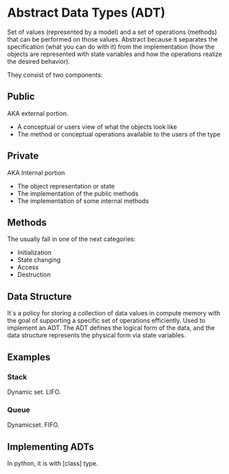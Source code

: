 # Abstract Data Types (ADT)

Set of values (represented by a model) and a set of operations (methods) that can be performed on those values. 
Abstract because it separates the specification (what you can do with it) from the implementation (how the objects are represented with state variables and how the operations realize the desired behavior).

They consist of two components: 
## Public
AKA external portion. 
* A conceptual or users view of what the objects look like
* The method or conceptual operations available to the users of the type

## Private
AKA Internal portion

* The object representation or state
* The implementation of the public methods
* The implementation of some internal methods

## Methods

The usually fall in one of the next categories: 
* Initialization
* State changing
* Access
* Destruction

## Data Structure

It´s a policy for storing a collection of data values in compute memory with the goal of supporting a specific set of operations efficiently.
Used to implement an ADT. 
The ADT defines the logical form of the data, and the data structure represents the physical form via state variables. 

## Examples
### Stack

Dynamic set. LIFO. 

### Queue

Dynamicset. FIFO.

## Implementing ADTs

In python, it is with [class] type.


